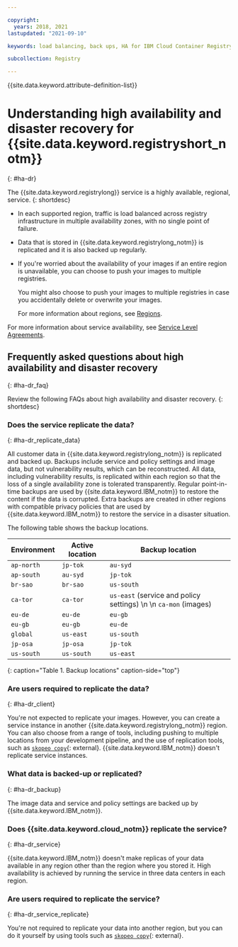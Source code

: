 ```yaml
---

copyright:
  years: 2018, 2021
lastupdated: "2021-09-10"

keywords: load balancing, back ups, HA for IBM Cloud Container Registry, DR for IBM Cloud Container Registry, high availability for IBM Cloud Container Registry, disaster recovery for IBM Cloud Container Registry, failover for IBM Cloud Container Registry

subcollection: Registry

---
```


{{site.data.keyword.attribute-definition-list}}

# Understanding high availability and disaster recovery for {{site.data.keyword.registryshort_notm}}
{: #ha-dr}

The {{site.data.keyword.registrylong}} service is a highly available, regional, service.
{: shortdesc}

- In each supported region, traffic is load balanced across registry infrastructure in multiple availability zones, with no single point of failure.
- Data that is stored in {{site.data.keyword.registrylong_notm}} is replicated and it is also backed up regularly.
- If you're worried about the availability of your images if an entire region is unavailable, you can choose to push your images to multiple registries.

    You might also choose to push your images to multiple registries in case you accidentally delete or overwrite your images.

    For more information about regions, see [Regions](/docs/Registry?topic=Registry-registry_overview#registry_regions).

For more information about service availability, see [Service Level Agreements](/docs/overview?topic=overview-slas).

## Frequently asked questions about high availability and disaster recovery
{: #ha-dr_faq}

Review the following FAQs about high availability and disaster recovery.
{: shortdesc}

### Does the service replicate the data?
{: #ha-dr_replicate_data}

All customer data in {{site.data.keyword.registrylong_notm}} is replicated and backed up. Backups include service and policy settings and image data, but not vulnerability results, which can be reconstructed. All data, including vulnerability results, is replicated within each region so that the loss of a single availability zone is tolerated transparently. Regular point-in-time backups are used by {{site.data.keyword.IBM_notm}} to restore the content if the data is corrupted. Extra backups are created in other regions with compatible privacy policies that are used by {{site.data.keyword.IBM_notm}} to restore the service in a disaster situation.

The following table shows the backup locations.

| Environment | Active location | Backup location |
|-------------|-----------------|-----------------|
| `ap-north` | `jp-tok` | `au-syd` |
| `ap-south` | `au-syd` | `jp-tok` |
| `br-sao` | `br-sao` | `us-south` |
| `ca-tor` | `ca-tor` | `us-east` (service and policy settings)  \n  \n `ca-mon` (images) |
| `eu-de` | `eu-de` | `eu-gb` |
| `eu-gb` | `eu-gb` | `eu-de` |
| `global` | `us-east` | `us-south` |
| `jp-osa` | `jp-osa` | `jp-tok` |
| `us-south` | `us-south` | `us-east` |
{: caption="Table 1. Backup locations" caption-side="top"}

### Are users required to replicate the data?
{: #ha-dr_client}

You're not expected to replicate your images. However, you can create a service instance in another {{site.data.keyword.registrylong_notm}} region. You can also choose from a range of tools, including pushing to multiple locations from your development pipeline, and the use of replication tools, such as [`skopeo copy`](https://github.com/containers/skopeo/blob/main/docs/skopeo-copy.1.md){: external}. {{site.data.keyword.IBM_notm}} doesn't replicate service instances.

### What data is backed-up or replicated?
{: #ha-dr_backup}

The image data and service and policy settings are backed up by {{site.data.keyword.IBM_notm}}.

### Does {{site.data.keyword.cloud_notm}} replicate the service?
{: #ha-dr_service}

{{site.data.keyword.IBM_notm}} doesn't make replicas of your data available in any region other than the region where you stored it. High availability is achieved by running the service in three data centers in each region.

### Are users required to replicate the service?
{: #ha-dr_service_replicate}

You're not required to replicate your data into another region, but you can do it yourself by using tools such as [`skopeo copy`](https://github.com/containers/skopeo/blob/main/docs/skopeo-copy.1.md){: external}.


